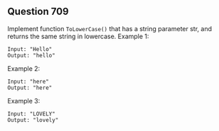 ## Question 709
Implement function `ToLowerCase()` that has a string parameter str, and returns the same string in lowercase.
Example 1:
```
Input: "Hello"
Output: "hello"
```
Example 2:
```
Input: "here"
Output: "here"
```
Example 3:
```
Input: "LOVELY"
Output: "lovely"
```
